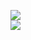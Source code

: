 [![](https://img.shields.io/badge/Made%20With-Github%20Spray-lightgrey.svg?style=for-the-badge&logo=github)](https://github.com/Annihil/github-spray#7612)  
[![](https://i.imgur.com/2DrTn0Z.gif)](https://github.com/Annihil/github-spray)